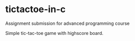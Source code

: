# tictactoe-in-c
Assignment submission for advanced programming course

Simple tic-tac-toe game with highscore board.

